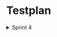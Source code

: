 # Testplan
<details><summary>Sprint 4</summary>
<p>
  
 Feature to be tested | Approach | Test Steps | Responsibilities | Schedule | Pass/Fail |
| --- | --- | --- | --- | --- | --- |
| Login username and password functionality.| Manual testing |<li> Enter username and password in the login form </li> <li>Verify that entering  valid username and passwrd result in user sign in </li> <li>Verify entering wrong username and password results in error</li> | Preet will perform manual testing on UX 1 | 15-18 feb'22 | Pass |  
| Functionality of sign up page and the requirements fo different fields.| Manual testing | <li> Click on signup page and try signing up with username and password </li> <li> Click on signup page and try signing up with invalid username and password verify that sign up fails </li> <li> Click on signup page and try signing up with existing  username and password. Verify sign up fails. </li>  | Pushti will perform the testing on sign up page and \n the requirements | 15-18 feb'22 | Pass  |
| Link between sign up page and login page after filling out the sign up details | Manual testing | <li> Verify after successful sign up, the web application redirects to sign-in page.  </li> | Muhaimin | 15-18 feb'22 | Pass |
| API response | Manual testing with postman software | Checking the response code with postman | Muhaimin will perform API response code test. | 19-21 feb'22 | Pass |
| Database | Verification by inspection | Entering user name and password and inspecting the database for that particular entry | Muhaimin will check for the database connectivity | 19-21 feb'22  | Pass |
| Functionality of new landing page | Manual testing | Take the proper URL and landing page should be displayed as per requirements |  Preet  | 14-18 Mar'22  | Pass |  
| Functionality of settings modal | Manual testing | Selection of catergories  |  Pushti & Muhaimin | 14-18 Mar'22  | Pass |  
| Unit Testing | Automated testing (JEST)| Testing the functionality of code for test.js file |    | 19-22 Mar'22  | Pass |
| Integration Testing | Automated/Manual |  <li>item1</li> <li>item2</li> |    |   |  | 
| Regression Testing | Automated/Manual |  |    |   |  |   

</p>
</details>
